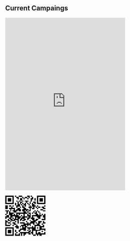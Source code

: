 ## Current Campaings

<iframe
    src="https://www.paypal.com/giving/campaigns?campaign_id=SNEVF2Z99VRBW"
    title="PayPal donate campaign card"
    frameborder="0"
    width=382
    height=550
    scrolling="no"
></iframe>

![Campaign QR Code](../img/suessef_campaign.png)


